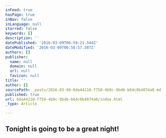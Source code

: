 ```yaml
---
inFeed: true
hasPage: true
inNav: false
inLanguage: null
starred: false
keywords: []
description: ''
datePublished: '2016-03-09T06:59:21.344Z'
dateModified: '2016-03-09T06:58:57.307Z'
authors: []
publisher:
  name: null
  domain: null
  url: null
  favicon: null
title: ''
author: []
sourcePath: _posts/2016-03-09-6da44210-f758-4b9c-9bd6-b64c0b4874a0.md
published: true
url: 6da44210-f758-4b9c-9bd6-b64c0b4874a0/index.html
_type: Article

---
```

## Tonight is going to be a great night!